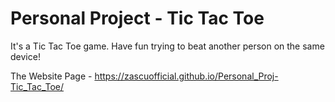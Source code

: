 # Personal Project - Tic Tac Toe

It's a Tic Tac Toe game.
Have fun trying to beat another person on the same device!

The Website Page - https://zascuofficial.github.io/Personal_Proj-Tic_Tac_Toe/
